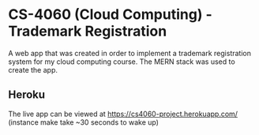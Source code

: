 # CS-4060 (Cloud Computing) - Trademark Registration

A web app that was created in order to implement a trademark registration system for my cloud computing course. The MERN stack was used to create the app.
<br>

## Heroku

The live app can be viewed at https://cs4060-project.herokuapp.com/ (instance make take ~30 seconds to wake up)

